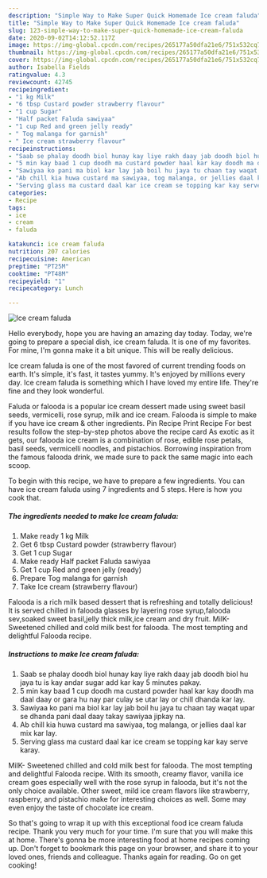 ```yaml
---
description: "Simple Way to Make Super Quick Homemade Ice cream faluda"
title: "Simple Way to Make Super Quick Homemade Ice cream faluda"
slug: 123-simple-way-to-make-super-quick-homemade-ice-cream-faluda
date: 2020-09-02T14:12:52.117Z
image: https://img-global.cpcdn.com/recipes/265177a50dfa21e6/751x532cq70/ice-cream-faluda-recipe-main-photo.jpg
thumbnail: https://img-global.cpcdn.com/recipes/265177a50dfa21e6/751x532cq70/ice-cream-faluda-recipe-main-photo.jpg
cover: https://img-global.cpcdn.com/recipes/265177a50dfa21e6/751x532cq70/ice-cream-faluda-recipe-main-photo.jpg
author: Isabella Fields
ratingvalue: 4.3
reviewcount: 42745
recipeingredient:
- "1 kg Milk"
- "6 tbsp Custard powder strawberry flavour"
- "1 cup Sugar"
- "Half packet Faluda sawiyaa"
- "1 cup Red and green jelly ready"
- " Tog malanga for garnish"
- " Ice cream strawberry flavour"
recipeinstructions:
- "Saab se phalay doodh biol hunay kay liye rakh daay jab doodh biol hu jaya tu is kay andar sugar add kar kay 5 minutes pakay."
- "5 min kay baad 1 cup doodh ma custard powder haal kar kay doodh ma daal daay or gara hu nay par culay se utar lay or chill dhanda kar lay."
- "Sawiyaa ko pani ma biol kar lay jab boil hu jaya tu chaan tay waqat upar se dhanda pani daal daay takay sawiyaa jipkay na."
- "Ab chill kia huwa custard ma sawiyaa, tog malanga, or jellies daal kar mix kar lay."
- "Serving glass ma custard daal kar ice cream se topping kar kay serve karay."
categories:
- Recipe
tags:
- ice
- cream
- faluda

katakunci: ice cream faluda 
nutrition: 207 calories
recipecuisine: American
preptime: "PT25M"
cooktime: "PT48M"
recipeyield: "1"
recipecategory: Lunch

---
```



![Ice cream faluda](https://img-global.cpcdn.com/recipes/265177a50dfa21e6/751x532cq70/ice-cream-faluda-recipe-main-photo.jpg)

Hello everybody, hope you are having an amazing day today. Today, we're going to prepare a special dish, ice cream faluda. It is one of my favorites. For mine, I'm gonna make it a bit unique. This will be really delicious.

Ice cream faluda is one of the most favored of current trending foods on earth. It's simple, it's fast, it tastes yummy. It's enjoyed by millions every day. Ice cream faluda is something which I have loved my entire life. They're fine and they look wonderful.

Faluda or falooda is a popular ice cream dessert made using sweet basil seeds, vermicelli, rose syrup, milk and ice cream. Falooda is simple to make if you have ice cream &amp; other ingredients. Pin Recipe Print Recipe For best results follow the step-by-step photos above the recipe card As exotic as it gets, our falooda ice cream is a combination of rose, edible rose petals, basil seeds, vermicelli noodles, and pistachios. Borrowing inspiration from the famous falooda drink, we made sure to pack the same magic into each scoop.


To begin with this recipe, we have to prepare a few ingredients. You can have ice cream faluda using 7 ingredients and 5 steps. Here is how you cook that.

<!--inarticleads1-->

##### The ingredients needed to make Ice cream faluda:

1. Make ready 1 kg Milk
1. Get 6 tbsp Custard powder (strawberry flavour)
1. Get 1 cup Sugar
1. Make ready Half packet Faluda sawiyaa
1. Get 1 cup Red and green jelly (ready)
1. Prepare  Tog malanga for garnish
1. Take  Ice cream (strawberry flavour)


Falooda is a rich milk based dessert that is refreshing and totally delicious! It is served chilled in falooda glasses by layering rose syrup,falooda sev,soaked sweet basil,jelly thick milk,ice cream and dry fruit. MilK- Sweetened chilled and cold milk best for falooda. The most tempting and delightful Falooda recipe. 

<!--inarticleads2-->

##### Instructions to make Ice cream faluda:

1. Saab se phalay doodh biol hunay kay liye rakh daay jab doodh biol hu jaya tu is kay andar sugar add kar kay 5 minutes pakay.
1. 5 min kay baad 1 cup doodh ma custard powder haal kar kay doodh ma daal daay or gara hu nay par culay se utar lay or chill dhanda kar lay.
1. Sawiyaa ko pani ma biol kar lay jab boil hu jaya tu chaan tay waqat upar se dhanda pani daal daay takay sawiyaa jipkay na.
1. Ab chill kia huwa custard ma sawiyaa, tog malanga, or jellies daal kar mix kar lay.
1. Serving glass ma custard daal kar ice cream se topping kar kay serve karay.


MilK- Sweetened chilled and cold milk best for falooda. The most tempting and delightful Falooda recipe. With its smooth, creamy flavor, vanilla ice cream goes especially well with the rose syrup in falooda, but it&#39;s not the only choice available. Other sweet, mild ice cream flavors like strawberry, raspberry, and pistachio make for interesting choices as well. Some may even enjoy the taste of chocolate ice cream. 

So that's going to wrap it up with this exceptional food ice cream faluda recipe. Thank you very much for your time. I'm sure that you will make this at home. There's gonna be more interesting food at home recipes coming up. Don't forget to bookmark this page on your browser, and share it to your loved ones, friends and colleague. Thanks again for reading. Go on get cooking!
